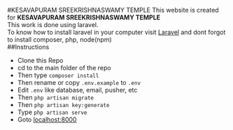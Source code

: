 #KESAVAPURAM SREEKRISHNASWAMY TEMPLE
This website is created for **KESAVAPURAM SREEKRISHNASWAMY TEMPLE**<br>
This work is done using laravel.
<br>To know how to install laravel in your computer visit [Laravel](https://laravel.com/docs/5.4) and dont forgot to install composer, php, node(npm)<br>
##Instructions
- Clone this Repo
- cd to the main folder of the repo
- Then type `composer install`
- Then rename or copy `.env.example` to `.env`
- Edit `.env` like database, email, pusher, etc
- Then `php artisan migrate`
- Then `php artisan key:generate`
- Type `php artisan serve`
- Goto [localhost:8000](http://localhost:8000/)
